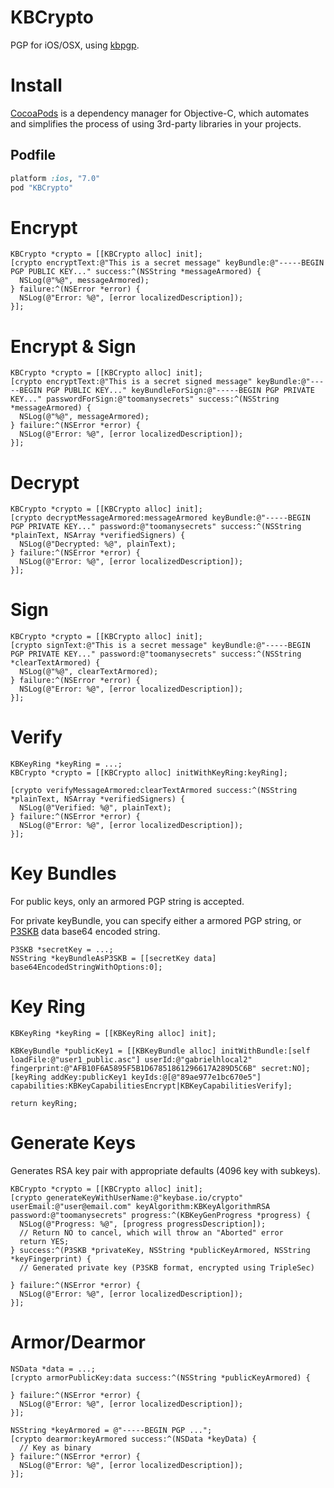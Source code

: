 KBCrypto
===========

PGP for iOS/OSX, using [kbpgp](https://github.com/keybase/kbpgp).

# Install

[CocoaPods](http://cocoapods.org) is a dependency manager for Objective-C, which automates and simplifies the process of using 3rd-party libraries in your projects.

## Podfile

```ruby
platform :ios, "7.0"
pod "KBCrypto"
```

# Encrypt

```objc
KBCrypto *crypto = [[KBCrypto alloc] init];
[crypto encryptText:@"This is a secret message" keyBundle:@"-----BEGIN PGP PUBLIC KEY..." success:^(NSString *messageArmored) {
  NSLog(@"%@", messageArmored);
} failure:^(NSError *error) {
  NSLog(@"Error: %@", [error localizedDescription]);
}];
```

# Encrypt & Sign

```objc
KBCrypto *crypto = [[KBCrypto alloc] init];
[crypto encryptText:@"This is a secret signed message" keyBundle:@"-----BEGIN PGP PUBLIC KEY..." keyBundleForSign:@"-----BEGIN PGP PRIVATE KEY..." passwordForSign:@"toomanysecrets" success:^(NSString *messageArmored) {
  NSLog(@"%@", messageArmored);
} failure:^(NSError *error) {
  NSLog(@"Error: %@", [error localizedDescription]);
}];
```

# Decrypt

```objc
KBCrypto *crypto = [[KBCrypto alloc] init];
[crypto decryptMessageArmored:messageArmored keyBundle:@"-----BEGIN PGP PRIVATE KEY..." password:@"toomanysecrets" success:^(NSString *plainText, NSArray *verifiedSigners) {
  NSLog(@"Decrypted: %@", plainText);
} failure:^(NSError *error) {
  NSLog(@"Error: %@", [error localizedDescription]);
}];

```

# Sign

```objc
KBCrypto *crypto = [[KBCrypto alloc] init];
[crypto signText:@"This is a secret message" keyBundle:@"-----BEGIN PGP PRIVATE KEY..." password:@"toomanysecrets" success:^(NSString *clearTextArmored) {
  NSLog(@"%@", clearTextArmored);
} failure:^(NSError *error) {
  NSLog(@"Error: %@", [error localizedDescription]);
}];
```

# Verify

```objc
KBKeyRing *keyRing = ...;
KBCrypto *crypto = [[KBCrypto alloc] initWithKeyRing:keyRing];

[crypto verifyMessageArmored:clearTextArmored success:^(NSString *plainText, NSArray *verifiedSigners) {
  NSLog(@"Verified: %@", plainText);
} failure:^(NSError *error) {
  NSLog(@"Error: %@", [error localizedDescription]);
}];
```

# Key Bundles

For public keys, only an armored PGP string is accepted.

For private keyBundle, you can specify either a armored PGP string, or [P3SKB](https://github.com/gabriel/TSTripleSec#p3skb) data base64 encoded string.

```objc
P3SKB *secretKey = ...;
NSString *keyBundleAsP3SKB = [[secretKey data] base64EncodedStringWithOptions:0];
```

# Key Ring

```objc
KBKeyRing *keyRing = [[KBKeyRing alloc] init];

KBKeyBundle *publicKey1 = [[KBKeyBundle alloc] initWithBundle:[self loadFile:@"user1_public.asc"] userId:@"gabrielhlocal2" fingerprint:@"AFB10F6A5895F5B1D67851861296617A289D5C6B" secret:NO];
[keyRing addKey:publicKey1 keyIds:@[@"89ae977e1bc670e5"] capabilities:KBKeyCapabilitiesEncrypt|KBKeyCapabilitiesVerify];

return keyRing;
```

# Generate Keys

Generates RSA key pair with appropriate defaults (4096 key with subkeys).

```objc
KBCrypto *crypto = [[KBCrypto alloc] init];
[crypto generateKeyWithUserName:@"keybase.io/crypto" userEmail:@"user@email.com" keyAlgorithm:KBKeyAlgorithmRSA password:@"toomanysecrets" progress:^(KBKeyGenProgress *progress) {
  NSLog(@"Progress: %@", [progress progressDescription]);
  // Return NO to cancel, which will throw an "Aborted" error
  return YES;
} success:^(P3SKB *privateKey, NSString *publicKeyArmored, NSString *keyFingerprint) {
  // Generated private key (P3SKB format, encrypted using TripleSec)

} failure:^(NSError *error) {
  NSLog(@"Error: %@", [error localizedDescription]);
}];
```

# Armor/Dearmor

```objc
NSData *data = ...;
[crypto armorPublicKey:data success:^(NSString *publicKeyArmored) {
  
} failure:^(NSError *error) {
  NSLog(@"Error: %@", [error localizedDescription]);
}];
```

```objc
NSString *keyArmored = @"-----BEGIN PGP ...";
[crypto dearmor:keyArmored success:^(NSData *keyData) {
  // Key as binary
} failure:^(NSError *error) {
  NSLog(@"Error: %@", [error localizedDescription]);
}];
```

